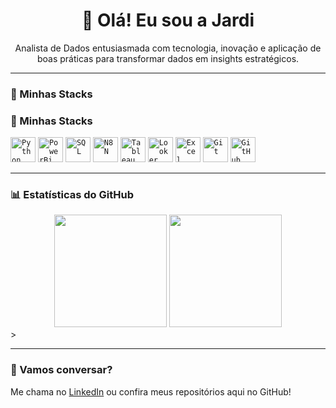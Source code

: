 <h1 align="center">👋 Olá! Eu sou a Jardi</h1>

<p align="center">
Analista de Dados entusiasmada com tecnologia, inovação e aplicação de boas práticas para transformar dados em insights estratégicos.
</p>

---

### 🚀 Minhas Stacks
### 🚀 Minhas Stacks
<code><img width="40px" src="https://cdn.jsdelivr.net/gh/devicons/devicon/icons/python/python-original.svg" title="Python"/></code>
<code><img width="40px" src="https://cdn.jsdelivr.net/gh/devicons/devicon/icons/powerbi/powerbi-original.svg" title="PowerBi"/></code>
<code><img width="40px" src="https://cdn.jsdelivr.net/gh/devicons/devicon/icons/sql/sql-original.svg" title="SQL"/></code>
<code><img width="40px" src="https://cdn.jsdelivr.net/gh/devicons/devicon/icons/n8n/n8n-original.svg" title="N8N"/></code>
<code><img width="40px" src="https://cdn.jsdelivr.net/gh/devicons/devicon/icons/tableau/tableau-original.svg" title="Tableau"/></code>
<code><img width="40px" src="https://cdn.jsdelivr.net/npm/simple-icons@v8/icons/googleanalytics.svg" title="Looker Studio"/></code>
<code><img width="40px" src="https://cdn.jsdelivr.net/gh/devicons/devicon/icons/excel/excel-original.svg" title="Excel"/></code>
<code><img width="40px" src="https://cdn.jsdelivr.net/gh/devicons/devicon/icons/git/git-original.svg" title="Git"/></code>
<code><img width="40px" src="https://cdn.jsdelivr.net/gh/devicons/devicon/icons/github/github-original.svg" title="GitHub"/></code>



---

### 📊 Estatísticas do GitHub

<div align="center">
  <img height="180em" src="https://github-readme-stats.vercel.app/api?username=chaves08r&show_icons=true&theme=transparent&count_private=true" />
  <img height="180em" src="https://github-readme-stats.vercel.app/api/top-langs/?username=chaves08r&layout=compact&langs_count=7&theme=transparent"/>
</div>
>

---

### 💬 Vamos conversar?

Me chama no [LinkedIn](https://www.linkedin.com/in/jardielen-chaves/) ou confira meus repositórios aqui no GitHub!
